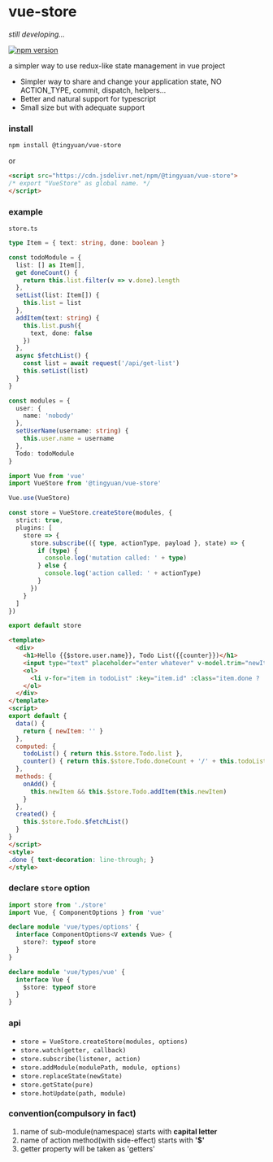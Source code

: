 # vue-store
*still developing...*

[![npm version](https://img.shields.io/npm/v/@tingyuan/vue-store.svg)](https://www.npmjs.com/package/@tingyuan/vue-store)

a simpler way to use redux-like state management in vue project

* Simpler way to share and change your application state, NO ACTION_TYPE, commit, dispatch, helpers...
* Better and natural support for typescript
* Small size but with adequate support

### install
```bash
npm install @tingyuan/vue-store
```
or
```html
<script src="https://cdn.jsdelivr.net/npm/@tingyuan/vue-store">
/* export "VueStore" as global name. */
</script>
```

### example
`store.ts`
```typescript
type Item = { text: string, done: boolean }

const todoModule = {
  list: [] as Item[],
  get doneCount() {
    return this.list.filter(v => v.done).length
  },
  setList(list: Item[]) {
    this.list = list
  },
  addItem(text: string) {
    this.list.push({
      text, done: false
    })
  },
  async $fetchList() {
    const list = await request('/api/get-list')
    this.setList(list)
  }
}

const modules = {
  user: {
    name: 'nobody'
  },
  setUserName(username: string) {
    this.user.name = username
  },
  Todo: todoModule
}

import Vue from 'vue'
import VueStore from '@tingyuan/vue-store'

Vue.use(VueStore)

const store = VueStore.createStore(modules, {
  strict: true,
  plugins: [
    store => {
      store.subscribe(({ type, actionType, payload }, state) => {
        if (type) {
          console.log('mutation called: ' + type)
        } else {
          console.log('action called: ' + actionType)
        }
      })
    }
  ]
})

export default store
```

```html
<template>
  <div>
    <h1>Hello {{$store.user.name}}, Todo List({{counter}})</h1>
    <input type="text" placeholder="enter whatever" v-model.trim="newItem" @keyup.enter="onAdd">
    <ol>
      <li v-for="item in todoList" :key="item.id" :class="item.done ? 'done' : ''">{{item.text}}</li>
    </ol>
  </div>
</template>
<script>
export default {
  data() {
    return { newItem: '' }
  },
  computed: {
    todoList() { return this.$store.Todo.list },
    counter() { return this.$store.Todo.doneCount + '/' + this.todoList.length }
  },
  methods: {
    onAdd() {
      this.newItem && this.$store.Todo.addItem(this.newItem)
    }
  },
  created() {
    this.$store.Todo.$fetchList()
  }
}
</script>
<style>
.done { text-decoration: line-through; }
</style>
```

### declare `store` option

```typescript
import store from './store'
import Vue, { ComponentOptions } from 'vue'

declare module 'vue/types/options' {
  interface ComponentOptions<V extends Vue> {
    store?: typeof store
  }
}

declare module 'vue/types/vue' {
  interface Vue {
    $store: typeof store
  }
}
```

### api
* `store = VueStore.createStore(modules, options)`
* `store.watch(getter, callback)`
* `store.subscribe(listener, action)`
* `store.addModule(modulePath, module, options)`
* `store.replaceState(newState)`
* `store.getState(pure)`
* `store.hotUpdate(path, module)`

### convention(compulsory in fact)
1. name of sub-module(namespace) starts with **capital letter**
2. name of action method(with side-effect) starts with **'$'**
3. getter property will be taken as 'getters'
